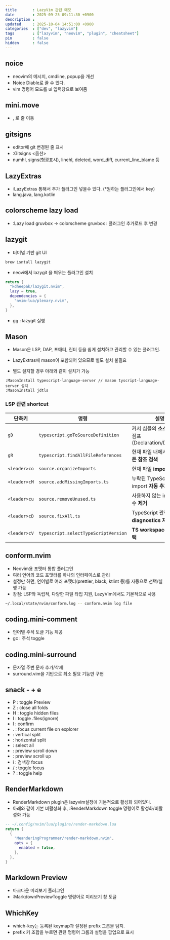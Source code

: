 ```yaml
---
title       : LazyVim 관련 메모
date        : 2025-09-25 09:11:30 +0900
description : 
updated     : 2025-10-04 14:51:00 +0900
categories  : ["dev", "lazyvim"]
tags        : ["lazyvim", "neovim", "plugin", "cheatsheet"]
pin         : false
hidden      : false
---
```


## noice
- neovim의 메시지, cmdline, popup을 개선
- Noice Diable로 끌 수 있다.
- vim 명령어 모드를 ui 입력창으로 보여줌

## mini.move
- <A-j>, <A-k> 로 줄 이동

## gitsigns
- editor에 git 변경된 줄 표시
- :Gitsigns <옵션>
- numhl, signs(형광표시), linehl, deleted, word_diff, current_line_blame 등

## LazyExtras
- :LazyExtras 통해서 추가 플러그인 넣을수 있다. (\*원하는 플러그인에서 <x> key)
- lang.java, lang.kotlin

## colorscheme lazy load
- :Lazy load gruvbox -> colorscheme gruvbox : 플러그인 추가로드 후 변경


## lazygit
- 터미널 기반 git UI
```sh
brew isntall lazygit
```
- neovi에서 lazygit 을 띄우는 플러그인 설치

```lua
return {
  "kdheepak/lazygit.nvim",
  lazy = true,
  dependencies = {
    "nvim-lua/plenary.nvim",
  },
}
```
- <leader>gg : lazygit 실행

## Mason
- Mason은 LSP, DAP, 포매터, 린터 등을 쉽게 설치하고 관리할 수 있는 플러그인.
- LazyExtras에 mason이 포함되어 있으므로 별도 설치 불필요

- 별도 설지할 경우 아래와 같이 설치가 가능
```vim
:MasonInstall typescript-language-server // mason tyscript-language-server 설치
:MasonInstall jdtls
```


### LSP 관련 shortcut

| 단축키       | 명령                                 | 설명                                                      |
| ------------ | ------------------------------------ | --------------------------------------------------------- |
| `gD`         | `typescript.goToSourceDefinition`    | 커서 심볼의 **소스 정의**로 점프 (Declaration/Definition) |
| `gR`         | `typescript.findAllFileReferences`   | 현재 파일 내에서 심볼 **모든 참조 검색**                  |
| `<leader>co` | `source.organizeImports`             | 현재 파일 **import 정리**                                 |
| `<leader>cM` | `source.addMissingImports.ts`        | 누락된 TypeScript import **자동 추가**                    |
| `<leader>cu` | `source.removeUnused.ts`             | 사용하지 않는 import/변수 **제거**                        |
| `<leader>cD` | `source.fixAll.ts`                   | TypeScript 관련 **모든 diagnostics 자동 수정**            |
| `<leader>cV` | `typescript.selectTypeScriptVersion` | **TS workspace 버전 선택**                                |


## conform.nvim
- Neovim용 포맷터 통합 플러그인
- 여러 언어의 코드 포맷터를 하나의 인터페이스로 관리
- 설정만 하면, 언어별로 여러 포맷터(prettier, black, ktlint 등)를 자동으로 선택/실행 가능
- 장점: LSP와 독립적, 다양한 파일 타입 지원, LazyVim에서도 기본적으로 사용

```sh
~/.local/state/nvim/conform.log -- conform.nvim log file
```

## coding.mini-comment
- 언어별 주석 토글 기능 제공
- gc : 주석 toggle

## coding.mini-surround
- 문자열 주변 문자 추가/삭제
- surround.vim을 기반으로 최소 필요 기능만 구현

## snack - <leader> + e
- P : toggle Preview
- Z : close all folds
- H : toggle hidden files
- I : toggle .files(ignore)
- l : confirm
- . : focus current file on explorer
- <C-v> : vertical split
- <C-s> : horizontal split
- <C-a> : select all
- <C-F> : preview scroll down
- <C-B> : preview scroll up
- i : 검색창 focus
- / : toggle focus
- ? : toggle help


## RenderMarkdown
- RenderMarkdown plugin은 lazyvim설정에 기본적으로 활성화 되어있다.
- 아래와 같이 기본 비활성화 후, :RenderMarkdown toggle 명령어로 활성화/비활성화 가능
```lua
-- ~/.config/nvim/lua/plugins/render-markdown.lua
return {
  {
    "MeanderingProgrammer/render-markdown.nvim",
    opts = {
      enabled = false,
    },
  },
}
```

## Markdown Preview
- 마크다운 미리보기 플러그인
- :MarkdownPreviewToggle 명령어로 미리보기 창 토글


## WhichKey
- which-key는 등록된 keymap과 설정된 prefix 그룹을 탐지.
- prefix 키 조합을 누르면 관련 명령어 그룹과 설명을 팝업으로 표시
